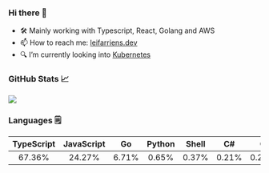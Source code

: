 ### Hi there 👋

- 🛠️ Mainly working with Typescript, React, Golang and AWS
- 📫 How to reach me: [leifarriens.dev](https://leifarriens.dev)
- 🔍 I’m currently looking into [Kubernetes](https://kubernetes.io/)

### GitHub Stats 📈

<picture>
    <source
      srcset="https://github-readme-stats-rosy-psi.vercel.app/api?username=leifarriens&show_icons=true&hide_title=true&hide_rank=true&count_private=true&disable_animations=true&theme=github_dark"
      media="(prefers-color-scheme: dark)"
    />
    <source
      srcset="https://github-readme-stats-rosy-psi.vercel.app/api?username=leifarriens&show_icons=true&hide_title=true&hide_rank=true&count_private=true&disable_animations=true"
      media="(prefers-color-scheme: light), (prefers-color-scheme: no-preference)"
    />
    <img src="https://github-readme-stats-rosy-psi.vercel.app/api?username=leifarriens&show_icons=true&hide_title=true&hide_rank=true&count_private=true&disable_animations=true" />
  </picture>

### Languages 🗒️

|TypeScript|JavaScript|Go|Python|Shell|C#|C|Rust|Zig|PHP|
|:---:|:---:|:---:|:---:|:---:|:---:|:---:|:---:|:---:|:---:|
|67.36%|24.27%|6.71%|0.65%|0.37%|0.21%|0.21%|0.11%|0.06%|0.05%|
